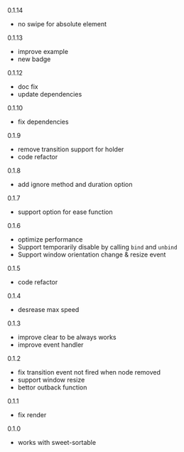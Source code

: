 0.1.14
* no swipe for absolute element

0.1.13
* improve example
* new badge

0.1.12
* doc fix
* update dependencies

0.1.10
* fix dependencies

0.1.9
* remove transition support for holder
* code refactor

0.1.8
* add ignore method and duration option

0.1.7
* support option for ease function

0.1.6
* optimize performance
* Support temporarily disable by calling `bind` and `unbind`
* Support window orientation change & resize event

0.1.5
* code refactor

0.1.4
* desrease max speed

0.1.3
* improve clear to be always works
* improve event handler

0.1.2
* fix transition event not fired when node removed
* support window resize
* bettor outback function

0.1.1
* fix render

0.1.0
* works with sweet-sortable
